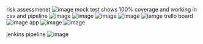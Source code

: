 risk assessmenet
![image](https://i.gyazo.com/d0f7d7f9f2596fc63a0485ab1f2c1fdf.png)
mock test shows 100% coverage and working in csv and pipeline
![image](https://i.gyazo.com/459a185da134b4b2cca4b3342b4966ce.png)
![image](https://i.gyazo.com/32e18e8c80a868b3195b21481ed4187c.png)
![image](https://i.gyazo.com/8133f9b8446d4863f3857061c1f42ff4.png)
![image](https://i.gyazo.com/7dd33e2518636a5457dbbfb68f33a2e8.png)
![iamge](https://i.gyazo.com/1fffa9439f458153fdf82a0b6c21d39e.png)
trello board
![image](https://i.gyazo.com/fd61d17ffe5171bd2642e40289bc6c1e.png)
app
![image](https://i.gyazo.com/98df5763b98c90ea59e5f9271f76b69f.png)
![image](https://i.gyazo.com/55f075fa444e020866370fff89f3fc96.png)

jenkins pipeline
![image](https://i.gyazo.com/cb33aed31a5293e25486c6c871f54586.png)